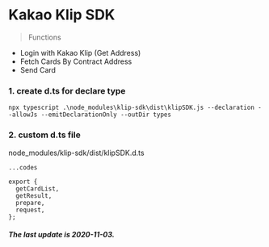 # Kakao Klip SDK

> Functions

-   Login with Kakao Klip (Get Address)
-   Fetch Cards By Contract Address
-   Send Card

### 1. create d.ts for declare type

```
npx typescript .\node_modules\klip-sdk\dist\klipSDK.js --declaration --allowJs --emitDeclarationOnly --outDir types
```

### 2. custom d.ts file

node_modules/klip-sdk/dist/klipSDK.d.ts

```
...codes

export {
  getCardList,
  getResult,
  prepare,
  request,
};

```

##### The last update is 2020-11-03.
